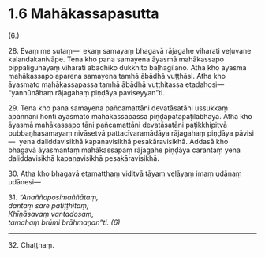# 1.6 Mahākassapasutta

(6.)

28\. Evaṃ me sutaṃ—  ekaṃ samayaṃ bhagavā rājagahe viharati veḷuvane kalandakanivāpe. Tena kho pana samayena āyasmā mahākassapo pippaliguhāyaṃ viharati ābādhiko dukkhito bāḷhagilāno. Atha kho āyasmā mahākassapo aparena samayena tamhā ābādhā vuṭṭhāsi. Atha kho āyasmato mahākassapassa tamhā ābādhā vuṭṭhitassa etadahosi—  “yannūnāhaṃ rājagahaṃ piṇḍāya paviseyyan”ti.

29\. Tena kho pana samayena pañcamattāni devatāsatāni ussukkaṃ āpannāni honti āyasmato mahākassapassa piṇḍapātapaṭilābhāya. Atha kho āyasmā mahākassapo tāni pañcamattāni devatāsatāni paṭikkhipitvā pubbaṇhasamayaṃ nivāsetvā pattacīvaramādāya rājagahaṃ piṇḍāya pāvisi—  yena daliddavisikhā kapaṇavisikhā pesakāravisikhā. Addasā kho bhagavā āyasmantaṃ mahākassapaṃ rājagahe piṇḍāya carantaṃ yena daliddavisikhā kapaṇavisikhā pesakāravisikhā.

30\. Atha kho bhagavā etamatthaṃ viditvā tāyaṃ velāyaṃ imaṃ udānaṃ udānesi—

31\. _“Anaññaposimaññātaṃ,_  
_dantaṃ sāre patiṭṭhitaṃ;_  
_Khīṇāsavaṃ vantadosaṃ,_  
_tamahaṃ brūmi brāhmaṇan”ti. (6)_  

---

32\. Chaṭṭhaṃ.
